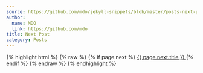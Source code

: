 ```yaml
---
source: https://github.com/mdo/jekyll-snippets/blob/master/posts-next-post.html
author:
  name: MDO
  link: https://github.com/mdo
title: Next Post
category: Posts
---
```


{% highlight html %}
{% raw %}
{% if page.next %}
  <a href="{{ page.next.url }}">
    {{ page.next.title }}
  </a>
{% endif %}
{% endraw %}
{% endhighlight %}
